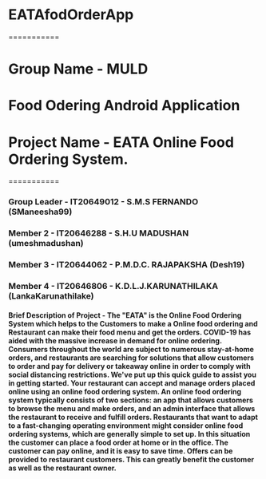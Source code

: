 # EATAfodOrderApp
===========
# Group Name - MULD
# Food Odering Android Application
# Project Name - EATA Online Food Ordering System.
===========

### Group Leader - IT20649012 - S.M.S FERNANDO (SManeesha99)
### Member 2 - IT20646288 - S.H.U MADUSHAN (umeshmadushan)
### Member 3 - IT20644062 - P.M.D.C. RAJAPAKSHA (Desh19)
### Member 4 - IT20646806 - K.D.L.J.KARUNATHILAKA (LankaKarunathilake)

#### Brief Description of Project - The "EATA" is the Online Food Ordering System which helps to the Customers to make a Online food ordering and Restaurant can make their food menu and get the orders. COVID-19 has aided with the massive increase in demand for online ordering. Consumers throughout the world are subject to numerous stay-at-home orders, and restaurants are searching for solutions that allow customers to order and pay for delivery or takeaway online in order to comply with social distancing restrictions. We've put up this quick guide to assist you in getting started. Your restaurant can accept and manage orders placed online using an online food ordering system. An online food ordering system typically consists of two sections: an app that allows customers to browse the menu and make orders, and an admin interface that allows the restaurant to receive and fulfill orders. Restaurants that want to adapt to a fast-changing operating environment might consider online food ordering systems, which are generally simple to set up. In this situation the customer can place a food order at home or in the office. The customer can pay online, and it is easy to save time. Offers can be provided to restaurant customers. This can greatly benefit the customer as well as the restaurant owner.

